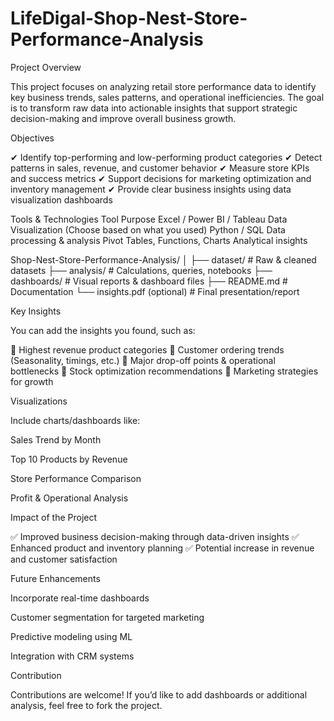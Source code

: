 # LifeDigal-Shop-Nest-Store-Performance-Analysis


Project Overview

This project focuses on analyzing retail store performance data to identify key business trends, sales patterns, and operational inefficiencies. The goal is to transform raw data into actionable insights that support strategic decision-making and improve overall business growth.


Objectives

✔ Identify top-performing and low-performing product categories
✔ Detect patterns in sales, revenue, and customer behavior
✔ Measure store KPIs and success metrics
✔ Support decisions for marketing optimization and inventory management
✔ Provide clear business insights using data visualization dashboards



Tools & Technologies
Tool	Purpose
Excel / Power BI / Tableau	Data Visualization (Choose based on what you used)
Python / SQL	Data processing & analysis
Pivot Tables, Functions, Charts	Analytical insights



Shop-Nest-Store-Performance-Analysis/
│
├── dataset/                  # Raw & cleaned datasets
├── analysis/                 # Calculations, queries, notebooks
├── dashboards/               # Visual reports & dashboard files
├── README.md                 # Documentation
└── insights.pdf (optional)   # Final presentation/report



Key Insights

You can add the insights you found, such as:

📌 Highest revenue product categories
📌 Customer ordering trends (Seasonality, timings, etc.)
📌 Major drop-off points & operational bottlenecks
📌 Stock optimization recommendations
📌 Marketing strategies for growth



Visualizations

Include charts/dashboards like:

Sales Trend by Month

Top 10 Products by Revenue

Store Performance Comparison

Profit & Operational Analysis



Impact of the Project

✅ Improved business decision-making through data-driven insights
✅ Enhanced product and inventory planning
✅ Potential increase in revenue and customer satisfaction



Future Enhancements

Incorporate real-time dashboards

Customer segmentation for targeted marketing

Predictive modeling using ML

Integration with CRM systems




Contribution

Contributions are welcome!
If you’d like to add dashboards or additional analysis, feel free to fork the project.
